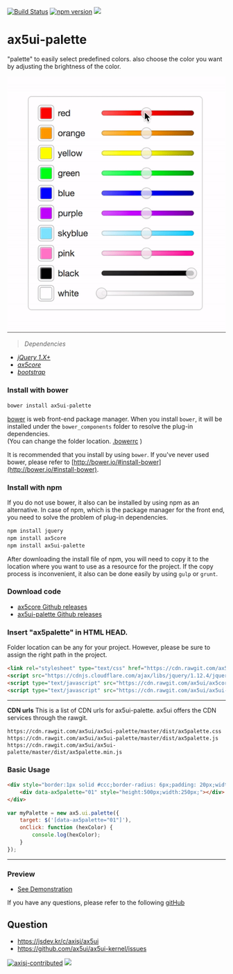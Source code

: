 [![Build Status](https://travis-ci.org/ax5ui/ax5ui-palette.svg?branch=master)](https://travis-ci.org/ax5ui/ax5ui-palette)
[![npm version](https://badge.fury.io/js/ax5ui-palette.svg)](https://badge.fury.io/js/ax5ui-palette)
[![](https://img.shields.io/npm/dm/ax5ui-palette.svg)](https://www.npmjs.com/package/ax5ui-palette)

# ax5ui-palette
"palette" to easily select predefined colors. also choose the color you want by adjusting the brightness of the color.

![ax5grid](src/ax5palette.gif)

> *Dependencies*
* _[jQuery 1.X+](http://jquery.com/)_
* _[ax5core](http://ax5.io/ax5core)_
* _[bootstrap](http://getbootstrap.com/)_


### Install with bower
```sh
bower install ax5ui-palette
```
[bower](http://bower.io/#install-bower) is web front-end package manager.
When you install `bower`, it will be installed under the `bower_components` folder to resolve the plug-in dependencies.  
(You can change the folder location. [.bowerrc](http://bower.io/docs/config/#bowerrc-specification) )

It is recommended that you install by using `bower`. 
If you've never used bower, please refer to [http://bower.io/#install-bower](http://bower.io/#install-bower).

### Install with npm
If you do not use bower, it also can be installed by using npm as an alternative.
In case of npm, which is the package manager for the front end, you need to solve the problem of plug-in dependencies.

```sh
npm install jquery
npm install ax5core
npm install ax5ui-palette
```

After downloading the install file of npm, you will need to copy it to the location where you want to use as a resource for the project.
If the copy process is inconvenient, it also can be done easily by using `gulp` or `grunt`.

### Download code
- [ax5core Github releases](https://github.com/ax5ui/ax5core/releases)
- [ax5ui-palette Github releases](https://github.com/ax5ui/ax5ui-palette/releases)

### Insert "ax5palette" in HTML HEAD.
Folder location can be any for your project. However, please be sure to assign the right path in the project.

```html
<link rel="stylesheet" type="text/css" href="https://cdn.rawgit.com/ax5ui/ax5ui-palette/master/dist/ax5palette.css">
<script src="https://cdnjs.cloudflare.com/ajax/libs/jquery/1.12.4/jquery.min.js"></script>
<script type="text/javascript" src="https://cdn.rawgit.com/ax5ui/ax5core/master/dist/ax5core.min.js"></script>
<script type="text/javascript" src="https://cdn.rawgit.com/ax5ui/ax5ui-palette/master/dist/ax5palette.min.js"></script>
```
***

**CDN urls**
This is a list of CDN urls for ax5ui-palette. ax5ui offers the CDN services through the rawgit.
```
https://cdn.rawgit.com/ax5ui/ax5ui-palette/master/dist/ax5palette.css
https://cdn.rawgit.com/ax5ui/ax5ui-palette/master/dist/ax5palette.js
https://cdn.rawgit.com/ax5ui/ax5ui-palette/master/dist/ax5palette.min.js
```

### Basic Usage
```html
<div style="border:1px solid #ccc;border-radius: 6px;padding: 20px;width: 290px;">
    <div data-ax5palette="01" style="height:500px;width:250px;"></div>
</div>
```
```js
var myPalette = new ax5.ui.palette({
    target: $('[data-ax5palette="01"]'),
    onClick: function (hexColor) {
        console.log(hexColor);
    }
});
```

- - -


### Preview
- [See Demonstration](http://ax5.io/ax5ui-palette/demo/index.html)

If you have any questions, please refer to the following [gitHub](https://github.com/ax5ui/ax5ui-kernel)

## Question
- https://jsdev.kr/c/axisj/ax5ui
- https://github.com/ax5ui/ax5ui-kernel/issues

[![axisj-contributed](https://img.shields.io/badge/AXISJ.com-Contributed-green.svg)](https://github.com/axisj) ![](https://img.shields.io/badge/Seowoo-Mondo&Thomas-red.svg)
